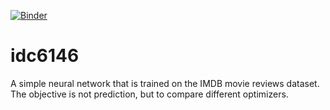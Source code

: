 [![Binder](https://mybinder.org/badge_logo.svg)](https://mybinder.org/v2/gh/ecteodoro/idc6146/HEAD)
# idc6146

A simple neural network that is trained on the IMDB movie reviews dataset.
The objective is not prediction, but to compare different optimizers.
